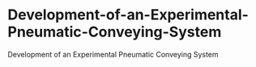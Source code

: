 # Development-of-an-Experimental-Pneumatic-Conveying-System
Development of an Experimental  Pneumatic Conveying System
